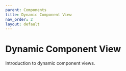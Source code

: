 ```yaml
---
parent: Components
title: Dynamic Component View
nav_order: 2
layout: default
---
```


# Dynamic Component View

Introduction to dynamic component views.